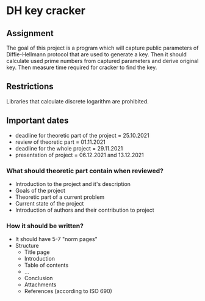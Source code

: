 # DH key cracker

## Assignment

The goal of this project is a program which will capture public parameters of Diffie-Hellmann protocol that are used to generate a key. Then it should calculate used prime numbers from captured parameters and derive original key. Then measure time required for cracker to find the key.  

## Restrictions

Libraries that calculate discrete logarithm are prohibited.

## Important dates

-  deadline for theoretic part of the project = 25.10.2021
-  review of theoretic part = 01.11.2021
-  deadline for the whole project = 29.11.2021
-  presentation of project = 06.12.2021 and 13.12.2021

### What should theoretic part contain when reviewed?

- Introduction to the project and it's description
- Goals of the project
- Theoretic part of a current problem
- Current state of the project
- Introduction of authors and their contribution to project

### How it should be written?
 
- It should have 5-7 "norm pages" 
- Structure
  - Title page
  - Introduction
  - Table of contents
  - ...
  - Conclusion
  - Attachments
  - References (according to ISO 690)
